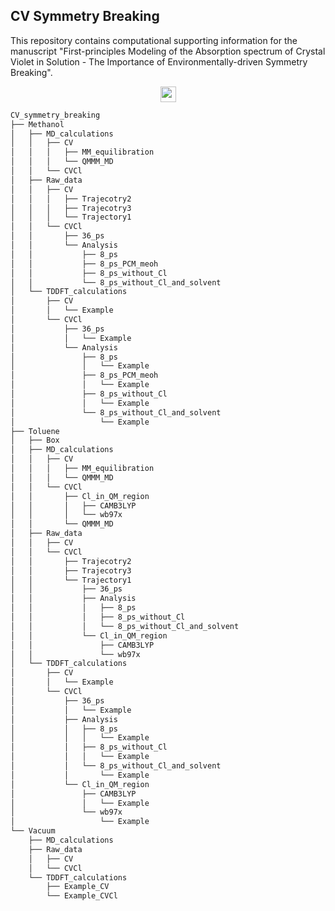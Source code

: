 ## CV Symmetry Breaking
This repository contains computational supporting information for the manuscript "First-principles Modeling of the Absorption spectrum of Crystal Violet in Solution - The Importance of Environmentally-driven Symmetry Breaking".

<p align="center">
  <img src="https://github.com/tjz21/CV_symmetry_breaking/assets/117040881/6de39f2e-6ca6-4154-a753-013d5831a249" width='25' />
</p>

```bash
CV_symmetry_breaking
├── Methanol
│   ├── MD_calculations
│   │   ├── CV
│   │   │   ├── MM_equilibration
│   │   │   └── QMMM_MD
│   │   └── CVCl
│   ├── Raw_data
│   │   ├── CV
│   │   │   ├── Trajecotry2
│   │   │   ├── Trajecotry3
│   │   │   └── Trajectory1
│   │   └── CVCl
│   │       ├── 36_ps
│   │       └── Analysis
│   │           ├── 8_ps
│   │           ├── 8_ps_PCM_meoh
│   │           ├── 8_ps_without_Cl
│   │           └── 8_ps_without_Cl_and_solvent
│   └── TDDFT_calculations
│       ├── CV
│       │   └── Example
│       └── CVCl
│           ├── 36_ps
│           │   └── Example
│           └── Analysis
│               ├── 8_ps
│               │   └── Example
│               ├── 8_ps_PCM_meoh
│               │   └── Example
│               ├── 8_ps_without_Cl
│               │   └── Example
│               └── 8_ps_without_Cl_and_solvent
│                   └── Example
├── Toluene
│   ├── Box
│   ├── MD_calculations
│   │   ├── CV
│   │   │   ├── MM_equilibration
│   │   │   └── QMMM_MD
│   │   └── CVCl
│   │       ├── Cl_in_QM_region
│   │       │   ├── CAMB3LYP
│   │       │   └── wb97x
│   │       └── QMMM_MD
│   ├── Raw_data
│   │   ├── CV
│   │   └── CVCl
│   │       ├── Trajecotry2
│   │       ├── Trajecotry3
│   │       └── Trajectory1
│   │           ├── 36_ps
│   │           ├── Analysis
│   │           │   ├── 8_ps
│   │           │   ├── 8_ps_without_Cl
│   │           │   └── 8_ps_without_Cl_and_solvent
│   │           └── Cl_in_QM_region
│   │               ├── CAMB3LYP
│   │               └── wb97x
│   └── TDDFT_calculations
│       ├── CV
│       │   └── Example
│       └── CVCl
│           ├── 36_ps
│           │   └── Example
│           ├── Analysis
│           │   ├── 8_ps
│           │   │   └── Example
│           │   ├── 8_ps_without_Cl
│           │   │   └── Example
│           │   └── 8_ps_without_Cl_and_solvent
│           │       └── Example
│           └── Cl_in_QM_region
│               ├── CAMB3LYP
│               │   └── Example
│               └── wb97x
│                   └── Example
└── Vacuum
    ├── MD_calculations
    ├── Raw_data
    │   ├── CV
    │   └── CVCl
    └── TDDFT_calculations
        ├── Example_CV
        └── Example_CVCl
